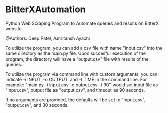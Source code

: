 # BitterXAutomation
Python Web Scraping Program to Automate queries and results on BitterX website

@Authors: 
Deep Patel, Amritansh Ayachi

To utilize the program, you can add a csv file with name "input.csv" into the same directory as the main.py file. Upon succesful execution of the program, the directory will have a "output.csv" file with results of the queries. 

To utilize the program via command line with custom arguments, you can indicate -i INPUT, -o OUTPUT, and -t TIME in the command line. For example:
"main.py -i input.csv -o output.csv -t 90" would set input file as "input.csv", output file as "output.csv", and timeout as 90 seconds.

If no arguments are provided, the defaults will be set to "input.csv", "output.csv", and 30 seconds.
